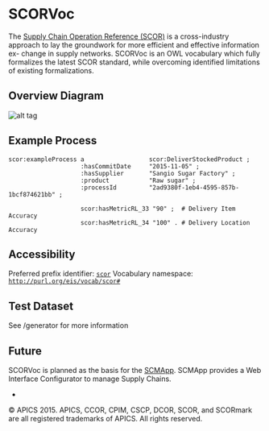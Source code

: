 	
# SCORVoc

The [Supply Chain Operation Reference (SCOR)](http://www.apics.org/sites/apics-supply-chain-council/frameworks/scor) is a cross-industry approach to lay the groundwork for more efficient and effective information ex- change in supply networks.
SCORVoc is an OWL vocabulary which fully formalizes the latest SCOR standard, while overcoming identified limitations of existing formalizations.

## Overview Diagram

![alt tag](https://raw.githubusercontent.com/vocol/scor/master/diagram.png)


## Example Process

```
scor:exampleProcess a        		   scor:DeliverStockedProduct ;
			        :hasCommitDate     "2015-11-05" ;
			        :hasSupplier       "Sangio Sugar Factory" ;
			        :product           "Raw sugar" ;
			        :processId         "2ad9380f-1eb4-4595-857b-1bcf874621bb" ;

			        scor:hasMetricRL_33 "90" ;  # Delivery Item Accuracy
			        scor:hasMetricRL_34 "100" . # Delivery Location Accuracy
```


## Accessibility

Preferred prefix identifier: [`scor`](http://prefix.cc/scor)
Vocabulary namespace: [`http://purl.org/eis/vocab/scor#`](http://purl.org/eis/vocab/scor#)

## Test Dataset

See /generator for more information

## Future

SCORVoc is planned as the basis for the [SCMApp](https://github.com/np00/scmApp). SCMApp provides a Web Interface Configurator to manage Supply Chains. 

-
© APICS 2015. APICS, CCOR, CPIM, CSCP, DCOR, SCOR, and SCORmark are all registered trademarks of APICS.  All rights reserved.